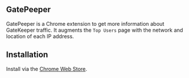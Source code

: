 GatePeeper
----------

GatePeeper is a Chrome extension to get more information about GateKeeper 
traffic. It augments the `Top Users` page with the network and location
of each IP address.

## Installation

Install via the [Chrome Web Store](https://goo.gl/UMaZwH).
